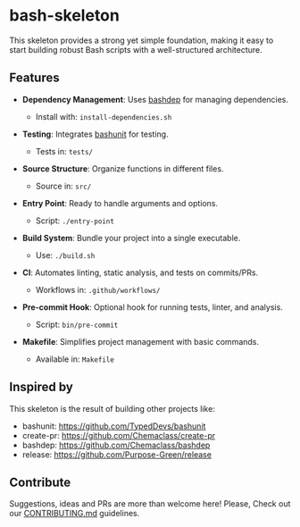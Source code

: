 # bash-skeleton

This skeleton provides a strong yet simple foundation, making it easy to start building robust Bash scripts with a
well-structured architecture.

## Features

- **Dependency Management**: Uses [bashdep](https://github.com/Chemaclass/bashdep) for managing dependencies.
    - Install with: `install-dependencies.sh`

- **Testing**: Integrates [bashunit](https://github.com/TypedDevs/bashunit/) for testing.
    - Tests in: `tests/`

- **Source Structure**: Organize functions in different files.
    - Source in: `src/`

- **Entry Point**: Ready to handle arguments and options.
    - Script: `./entry-point`

- **Build System**: Bundle your project into a single executable.
    - Use: `./build.sh`

- **CI**: Automates linting, static analysis, and tests on commits/PRs.
    - Workflows in: `.github/workflows/`

- **Pre-commit Hook**: Optional hook for running tests, linter, and analysis.
    - Script: `bin/pre-commit`

- **Makefile**: Simplifies project management with basic commands.
    - Available in: `Makefile`

## Inspired by

This skeleton is the result of building other projects like:

- bashunit: https://github.com/TypedDevs/bashunit
- create-pr: https://github.com/Chemaclass/create-pr
- bashdep: https://github.com/Chemaclass/bashdep
- release: https://github.com/Purpose-Green/release

## Contribute

Suggestions, ideas and PRs are more than welcome here!
Please, Check out our [CONTRIBUTING.md](.github/CONTRIBUTING.md) guidelines.
